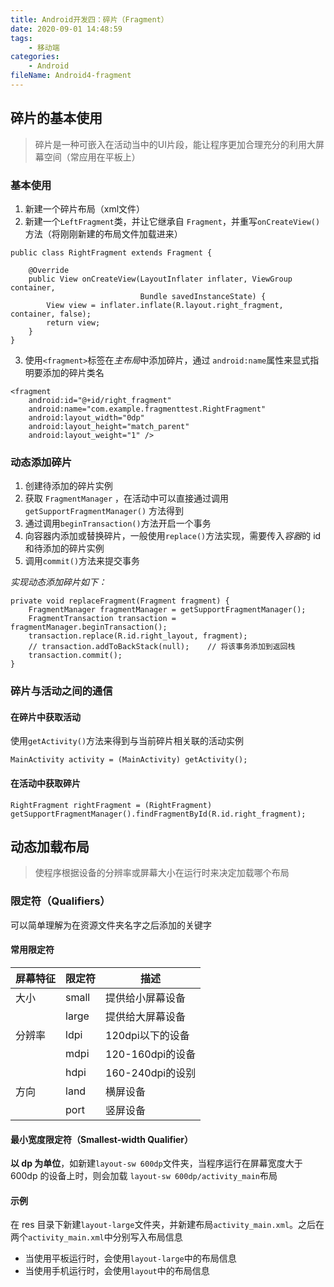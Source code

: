 ```yaml
---
title: Android开发四：碎片（Fragment）
date: 2020-09-01 14:48:59
tags:
	- 移动端
categories:
	- Android
fileName: Android4-fragment
---
```


## 碎片的基本使用

> 碎片是一种可嵌入在活动当中的UI片段，能让程序更加合理充分的利用大屏幕空间（常应用在平板上）

### 基本使用

1. 新建一个碎片布局（xml文件）
2. 新建一个`LeftFragment`类，并让它继承自 `Fragment`，并重写`onCreateView()`方法（将刚刚新建的布局文件加载进来）

```
public class RightFragment extends Fragment {

    @Override
    public View onCreateView(LayoutInflater inflater, ViewGroup container,
                             Bundle savedInstanceState) {
        View view = inflater.inflate(R.layout.right_fragment, container, false);
        return view;
    }
}
```

3. 使用`<fragment>`标签在*主布局*中添加碎片，通过 `android:name`属性来显式指明要添加的碎片类名

```
<fragment
    android:id="@+id/right_fragment"
    android:name="com.example.fragmenttest.RightFragment"
    android:layout_width="0dp"
    android:layout_height="match_parent"
    android:layout_weight="1" />
```



### 动态添加碎片

1. 创建待添加的碎片实例
2. 获取 `FragmentManager` ，在活动中可以直接通过调用 `getSupportFragmentManager()` 方法得到
3. 通过调用`beginTransaction()`方法开启一个事务
4. 向容器内添加或替换碎片，一般使用`replace()`方法实现，需要传入*容器*的 id 和待添加的碎片实例
5. 调用`commit()`方法来提交事务

*实现动态添加碎片如下：*

```
private void replaceFragment(Fragment fragment) {
    FragmentManager fragmentManager = getSupportFragmentManager();
    FragmentTransaction transaction = fragmentManager.beginTransaction();
    transaction.replace(R.id.right_layout, fragment);
    // transaction.addToBackStack(null);	// 将该事务添加到返回栈
    transaction.commit();
}
```



### 碎片与活动之间的通信

#### 在碎片中获取活动

使用`getActivity()`方法来得到与当前碎片相关联的活动实例

```
MainActivity activity = (MainActivity) getActivity();
```

#### 在活动中获取碎片

```
RightFragment rightFragment = (RightFragment) getSupportFragmentManager().findFragmentById(R.id.right_fragment);
```



## 动态加载布局

> 使程序根据设备的分辨率或屏幕大小在运行时来决定加载哪个布局

### 限定符（Qualifiers）

可以简单理解为在资源文件夹名字之后添加的关键字

#### 常用限定符

| 屏幕特征 | 限定符 | 描述             |
| -------- | ------ | ---------------- |
| 大小     | small  | 提供给小屏幕设备 |
|          | large  | 提供给大屏幕设备 |
| 分辨率   | ldpi   | 120dpi以下的设备 |
|          | mdpi   | 120-160dpi的设备 |
|          | hdpi   | 160-240dpi的设别 |
| 方向     | land   | 横屏设备         |
|          | port   | 竖屏设备         |

#### 最小宽度限定符（Smallest-width Qualifier）

**以 dp 为单位**，如新建`layout-sw 600dp`文件夹，当程序运行在屏幕宽度大于 600dp 的设备上时，则会加载 `layout-sw 600dp/activity_main`布局

#### 示例

在 res 目录下新建`layout-large`文件夹，并新建布局`activity_main.xml`。之后在两个`activity_main.xml`中分别写入布局信息

* 当使用平板运行时，会使用`layout-large`中的布局信息
* 当使用手机运行时，会使用`layout`中的布局信息







